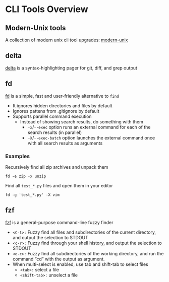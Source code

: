 # CLI Tools Overview

## Modern-Unix tools

A collection of modern unix cli tool upgrades: [modern-unix](https://github.com/ibraheemdev/modern-unix)

## delta

[delta](https://github.com/dandavison/delta) is a syntax-highlighting pager for git, diff, and grep output

## fd

[fd](https://github.com/sharkdp/fd) is a simple, fast and user-friendly alternative to `find`

  - It ignores hidden directories and files by default
  - Ignores pattens from .gitignore by default
  - Supports parallel command execution
    - Instead of showing search results, do something with them
      - `-x`/`--exec` option runs an external command for each of the search results (in parallel)
      - `-X`/`--exec-batch` option launches the external command once with all search results as arguments

### Examples

Recursively find all zip archives and unpack them
```shell
fd -e zip -x unzip
```


Find all `test_*.py` files and open them in your editor
```shell
fd -g 'test_*.py' -X vim
```

## fzf

[fzf](https://github.com/junegunn/fzf) is a general-purpose command-line fuzzy finder

- `<C-t>:` Fuzzy find all files and subdirectories of the current directory, and output the selection to STDOUT
- `<c-r>:` Fuzzy find through your shell history, and output the selection to STDOUT
- `<o-c>:` Fuzzy find all subdirectories of the working directory, and run the command “cd” with the output as argument.
- When multi-select is enabled, use tab and shift-tab to select files
  - `<tab>:` select a file
  - `<shift-tab>:` unselect a file
